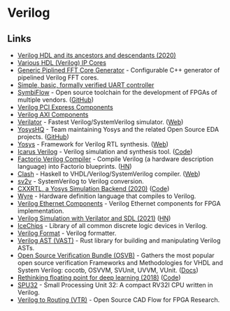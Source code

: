 # Verilog

## Links

- [Verilog HDL and its ancestors and descendants (2020)](https://dl.acm.org/doi/abs/10.1145/3386337)
- [Various HDL (Verilog) IP Cores](https://github.com/ultraembedded/cores)
- [Generic Piplined FFT Core Generator](https://github.com/ZipCPU/dblclockfft) - Configurable C++ generator of pipelined Verilog FFT cores.
- [Simple, basic, formally verified UART controller](https://github.com/ZipCPU/wbuart32)
- [SymbiFlow](https://symbiflow.github.io/) - Open source toolchain for the development of FPGAs of multiple vendors. ([GitHub](https://github.com/SymbiFlow))
- [Verilog PCI Express Components](https://github.com/alexforencich/verilog-pcie)
- [Verilog AXI Components](https://github.com/alexforencich/verilog-axi)
- [Verilator](https://github.com/verilator/verilator) - Fastest Verilog/SystemVerilog simulator. ([Web](https://www.veripool.org/wiki/verilator))
- [YosysHQ](https://www.yosyshq.com/) - Team maintaining Yosys and the related Open Source EDA projects. ([GitHub](https://github.com/YosysHQ))
- [Yosys](https://github.com/YosysHQ/yosys) - Framework for Verilog RTL synthesis. ([Web](http://www.clifford.at/yosys/))
- [Icarus Verilog](http://iverilog.icarus.com/) - Verilog simulation and synthesis tool. ([Code](https://github.com/steveicarus/iverilog))
- [Factorio Verilog Compiler](https://github.com/Redcrafter/verilog2factorio) - Compile Verilog (a hardware description language) into Factorio blueprints. ([HN](https://news.ycombinator.com/item?id=26929370))
- [Clash](https://github.com/clash-lang/clash-compiler) - Haskell to VHDL/Verilog/SystemVerilog compiler. ([Web](https://clash-lang.org/))
- [sv2v](https://github.com/zachjs/sv2v) - SystemVerilog to Verilog conversion.
- [CXXRTL, a Yosys Simulation Backend (2020)](https://tomverbeure.github.io/2020/08/08/CXXRTL-the-New-Yosys-Simulation-Backend.html) ([Code](https://github.com/tomverbeure/cxxrtl_eval))
- [Wyre](https://github.com/nickmqb/wyre) - Hardware definition language that compiles to Verilog.
- [Verilog Ethernet Components](https://github.com/alexforencich/verilog-ethernet) - Verilog Ethernet components for FPGA implementation.
- [Verilog Simulation with Verilator and SDL (2021)](https://projectf.io/posts/verilog-sim-verilator-sdl/) ([HN](https://news.ycombinator.com/item?id=28929994))
- [IceChips](https://github.com/TimRudy/ice-chips-verilog) - Library of all common discrete logic devices in Verilog.
- [Verilog Format](https://github.com/ericsonj/verilog-format) - Verilog formatter.
- [Verilog AST (VAST)](https://github.com/vegaluisjose/vast) - Rust library for building and manipulating Verilog ASTs.
- [Open Source Verification Bundle (OSVB)](https://github.com/umarcor/osvb) - Gathers the most popular open source verification Frameworks and Methodologies for VHDL and System Verilog: cocotb, OSVVM, SVUnit, UVVM, VUnit. ([Docs](https://umarcor.github.io/osvb/))
- [Rethinking floating point for deep learning (2018)](https://arxiv.org/abs/1811.01721) ([Code](https://github.com/facebookresearch/deepfloat))
- [SPU32](https://github.com/maikmerten/spu32) - Small Processing Unit 32: A compact RV32I CPU written in Verilog.
- [Verilog to Routing (VTR)](https://github.com/verilog-to-routing/vtr-verilog-to-routing) - Open Source CAD Flow for FPGA Research.

